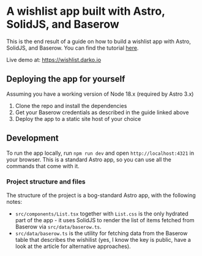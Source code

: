 # A wishlist app built with Astro, SolidJS, and Baserow

This is the end result of a guide on how to build a wishlist app with Astro, SolidJS, and Baserow. You can find the tutorial [here](https://darko.io/posts/wishlist-app-with-astro-and-solid).

Live demo at: https://wishlist.darko.io

## Deploying the app for yourself

Assuming you have a working version of Node 18.x (required by Astro 3.x)

1. Clone the repo and install the dependencies
2. Get your Baserow credentials as described in the guide linked above
3. Deploy the app to a static site host of your choice

## Development

To run the app locally, run `npm run dev` and open `http://localhost:4321` in your browser. This is a standard Astro app, so you can use all the commands that come with it.

### Project structure and files

The structure of the project is a bog-standard Astro app, with the following notes:

- `src/components/List.tsx` together with `List.css` is the only hydrated part of the app - it uses SolidJS to render the list of items fetched from Baserow via `src/data/baserow.ts`.
- `src/data/baserow.ts` is the utility for fetching data from the Baserow table that describes the wishilist (yes, I know the key is public, have a look at the article for alternative approaches).





